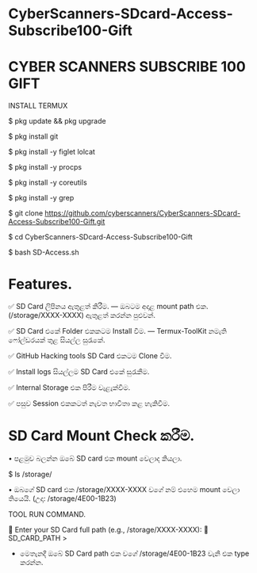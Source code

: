 # CyberScanners-SDcard-Access-Subscribe100-Gift

# CYBER SCANNERS SUBSCRIBE 100 GIFT

INSTALL TERMUX 

$ pkg update && pkg upgrade

$ pkg install git

$ pkg install -y figlet lolcat

$ pkg install -y procps

$ pkg install -y coreutils

$ pkg install -y grep

$ git clone https://github.com/cyberscanners/CyberScanners-SDcard-Access-Subscribe100-Gift.git

$ cd CyberScanners-SDcard-Access-Subscribe100-Gift

$ bash SD-Access.sh

# Features.

✅ SD Card ලිපිනය ඇතුළත් කිරීම. — ඔබටම අදාළ mount path එක. (/storage/XXXX-XXXX) ඇතුළත් කරන්න පුළුවන්.

✅ SD Card එකේ Folder එකකටම Install වීම. — Termux-ToolKit නමැති ෆෝල්ඩරයක් තුළ සියල්ල සුරැකේ.

✅ GitHub Hacking tools SD Card එකටම Clone වීම.

✅ Install logs සියල්ලම SD Card එකේ සුරැකීම.

✅ Internal Storage එක පිරීම වැළැක්වීම.

✅ පසුව Session එකකටත් නැවත භාවිතා කළ හැකිවීම.

# SD Card Mount Check කරීම.

• පළමුව බලන්න ඔබේ SD card එක mount වෙලාද කියලා.

$ ls /storage/ 

• ඔබගේ SD card එක /storage/XXXX-XXXX වගේ නම් එහෙම mount වෙලා තියෙයි. (උදා: /storage/4E00-1B23)

TOOL RUN COMMAND.

📂 Enter your SD Card full path (e.g., /storage/XXXX-XXXX):
🔧 SD_CARD_PATH >

* මෙතැනදී ඔබේ SD Card path එක වගේ /storage/4E00-1B23 වැනි එක type කරන්න.
